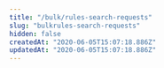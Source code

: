 ```yaml
---
title: "/bulk/rules-search-requests"
slug: "bulkrules-search-requests"
hidden: false
createdAt: "2020-06-05T15:07:18.886Z"
updatedAt: "2020-06-05T15:07:18.886Z"
---
```


